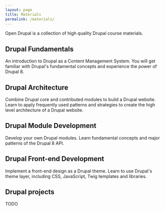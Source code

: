 ```yaml
---
layout: page
title: Materials
permalink: /materials/
---
```


Open Drupal is a collection of high quality Drupal course materials.

## Drupal Fundamentals

An introduction to Drupal as a Content Management System. You will get familiar with Drupal's fundamental concepts and experience the power of Drupal 8.

## Drupal Architecture

Combine Drupal core and contributed modules to build a Drupal website. Learn to apply frequently used patterns and strategies to create the high level architecture of a Drupal website.

## Drupal Module Development

Develop your own Drupal modules. Learn fundamental concepts and major patterns of the Drupal 8 API.

## Drupal Front-end Development

Implement a front-end design as a Drupal theme. Learn to use Drupal's theme layer, including CSS, JavaScript, Twig templates and libraries.

## Drupal projects

TODO
